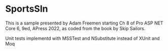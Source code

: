 # SportsSln
This is a sample presented by Adam Freemen starting Ch 8 of Pro ASP NET Core 6, 9ed, APress 2022, as coded from the book by Skip Sailors.

Unit tests implementd with MSSTest and NSubstitute instead of XUnit and Moq
